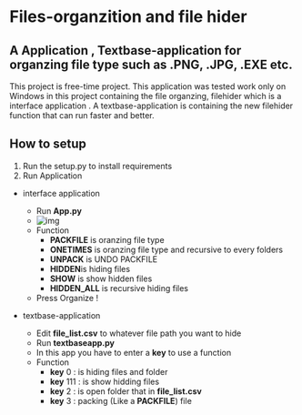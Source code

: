 # Files-organzition and file hider
## A Application , Textbase-application for organzing file type such as .PNG, .JPG, .EXE etc.

This project is free-time project. This application was tested work only on Windows
in this project containing the file organzing, filehider which is a interface application . A textbase-application is containing the new filehider function that can run faster and better.

##  How to setup

1. Run the setup.py to install requirements
2. Run Application

 * interface application
   
   * Run **App.py**
   * ![img](https://i.ibb.co/X7JS8nm/Screenshot-2024-06-20-000816.png)
   * Function
      * **PACKFILE** is oranzing file type
      * **ONETIMES** is oranzing file type and recursive to every folders
      * **UNPACK** is UNDO PACKFILE
      * **HIDDEN**is hiding files
      * **SHOW** is show hidden files
      * **HIDDEN_ALL** is recursive hiding files
   * Press Organize !

 * textbase-application
   
   * Edit **file_list.csv** to whatever file path you want to hide   
   * Run **textbaseapp.py**
   * In this app you have to enter a **key** to use a function
   * Function
     * **key** 0 : is hiding files and folder
     * **key** 111 : is show hidding files
     * **key** 2 : is open folder that in **file_list.csv**
     * **key** 3 : packing (Like a **PACKFILE**) file 

